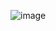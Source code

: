 ![image](https://user-images.githubusercontent.com/76759835/156003631-4c58ee3f-e813-42b4-af9f-5cff16516462.png)
